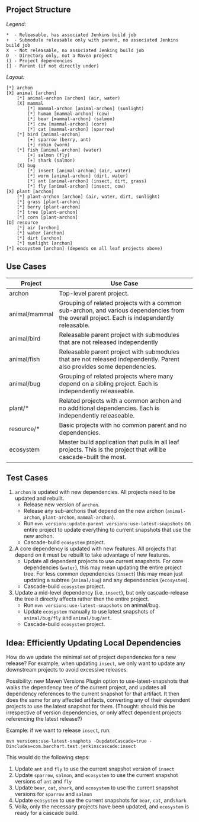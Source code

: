 Project Structure
-----------------

*Legend:*
```
*  - Releasable, has associated Jenkins build job
+  - Submodule releasable only with parent, no associated Jenkins build job
X  - Not releasable, no associated Jenking build job
D  - Directory only, not a Maven project
() - Project dependencies
[] - Parent (if not directly under)
```

*Layout:*
```
[*] archon
[X] animal [archon]
	[*] animal-archon [archon] (air, water)
	[X] mammal
		[*] mammal-archon [animal-archon] (sunlight)
		[*] human [mammal-archon] (cow)
		[*] bear [mammal-archon] (salmon)
		[*] cow [mammal-archon] (corn)
		[*] cat [mammal-archon] (sparrow)
	[*] bird [animal-archon]
		[+] sparrow (berry, ant)
		[+] robin (worm)
	[*] fish [animal-archon] (water)
		[+] salmon (fly)
		[+] shark (salmon)
	[X] bug
		[*] insect [animal-archon] (air, water)
		[*] worm [animal-archon] (dirt, water)
		[*] ant [animal-archon] (insect, dirt, grass)
		[*] fly [animal-archon] (insect, cow)
[X] plant [archon]
	[*] plant-archon [archon] (air, water, dirt, sunlight)
	[*] grass [plant-archon]
	[*] berry [plant-archon]
	[*] tree [plant-archon]
	[*] corn [plant-archon]
[D] resource
	[*] air [archon]
	[*] water [archon]
	[*] dirt [archon]
	[*] sunlight [archon]
[*] ecosystem [archon] (depends on all leaf projects above)
```

Use Cases
-------------------------------------------------------------------------------

|Project|Use Case|
|-------|--------|
|archon|Top-level parent project.|
|animal/mammal|Grouping of related projects with a common sub-archon, and various dependencies from the overall project. Each is independently releasable.|
|animal/bird|Releasable parent project with submodules that are not released independently|
|animal/fish|Releasable parent project with submodules that are not released independently. Parent also provides some dependencies.|
|animal/bug|Grouping of related projects where many depend on a sibling project. Each is independently releaseable.|
|plant/*|Related projects with a common archon and no additional dependencies. Each is independently releaseable.|
|resource/*|Basic projects with no common parent and no dependencies.|
|ecosystem|Master build application that pulls in all leaf projects. This is the project that will be cascade-built the most.|

Test Cases
-------------------------------------------------------------------------------

1.	`archon` is updated with new dependencies. All projects need to be updated
	and rebuilt.
	* Release new version of `archon`.
	* Release any sub-archons that depend on the new archon (`animal-archon`,
	  `plant-archon`, `mammal-archon`).
	* Run `mvn versions:update-parent versions:use-latest-snapshots` on entire
	  project to update everything to current snapshots that use the new archon.
	* Cascade-build `ecosystem` project.
2.	A core dependency is updated with new features. All projects that depend
	on it must be rebuilt to take advantage of new features.
	* Update all dependent projects to use current snapshots. For core
	  dependencies (`water`), this may mean updating the entire project
	  tree. For less common dependencies (`insect`) this may mean just
	  updating a subtree (`animal/bug`) and any dependencies (`ecosystem`).
	* Cascade-build `ecosystem` project.
3.	Update a mid-level dependency (i.e. `insect`), but only cascade-release the tree it
	directly affects rather then the entire project.
	* Run `mvn versions:use-latest-snapshots` on animal/bug.
	* Update `ecosystem` manually to use latest snapshots of `animal/bug/fly` and
	  `animal/bug/ant`.
	* Cascade-build `ecosystem` project.

Idea: Efficiently Updating Local Dependencies
-------------------------------------------------------------------------------

How do we update the minimal set of project dependencies for a new release? For
example, when updating `insect`, we only want to update any downstream projects
to avoid excessive releases.

Possibility: new Maven Versions Plugin option to use-latest-snapshots that 
walks the dependency tree of the current project, and updates all dependency
references to the current snapshot for that artifact. It then does the same
for any affected artifacts, converting any of their dependent projects to
use the latest snapshot for them. (Thought: should this be irrespective of
version dependencies, or only affect dependent projects referencing the latest
release?)

Example: if we want to release `insect`, run:
  
`mvn versions:use-latest-snaphots
	-DupdateCascade=true
	-Dincludes=com.barchart.test.jenkinscascade:insect`

This would do the following steps:

1. Update `ant` and `fly` to use the current snapshot version of `insect`
2. Update `sparrow`, `salmon`, and `ecosystem` to use the current snapshot versions of `ant` and `fly`
3. Update `bear`, `cat`, `shark`, and `ecosystem` to use the current snapshot versions for `sparrow` and `salmon`
4. Update `ecosystem` to use the current snapshots for `bear`, `cat`, and`shark`
5. Voila, only the necessary projects have been updated, and `ecosystem` is ready for a cascade build.
